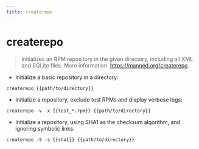 ```yaml
---
title: createrepo
---
```

# createrepo

> Initializes an RPM repository in the given directory, including all XML and SQLite files.
> More information: <https://manned.org/createrepo>.

- Initialize a basic repository in a directory:

`createrepo {{path/to/directory}}`

- Initialize a repository, exclude test RPMs and display verbose logs:

`createrepo -v -x {{test_*.rpm}} {{path/to/directory}}`

- Initialize a repository, using SHA1 as the checksum algorithm, and ignoring symbolic links:

`createrepo -S -s {{sha1}} {{path/to/directory}}`
